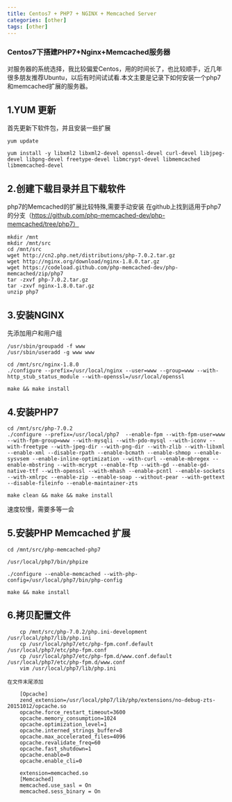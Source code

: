 ```yaml
---
title: Centos7 + PHP7 + NGINX + Memcached Server
categories: [other]
tags: [other]
---
```


### Centos7下搭建PHP7+Nginx+Memcached服务器

对服务器的系统选择，我比较偏爱Centos，用的时间长了，也比较顺手，近几年很多朋友推荐Ubuntu，以后有时间试试看.本文主要是记录下如何安装一个php7和memcached扩展的服务器。

## 1.YUM 更新

首先更新下软件包，并且安装一些扩展

```shell
yum update

yum install -y libxml2 libxml2-devel openssl-devel curl-devel libjpeg-devel libpng-devel freetype-devel libmcrypt-devel libmemcached libmemcached-devel

```


## 2.创建下载目录并且下载软件

php7的Memcached的扩展比较特殊,需要手动安装
在github上找到适用于php7的分支（https://github.com/php-memcached-dev/php-memcached/tree/php7）

```shell
mkdir /mnt
mkdir /mnt/src
cd /mnt/src
wget http://cn2.php.net/distributions/php-7.0.2.tar.gz
wget http://nginx.org/download/nginx-1.8.0.tar.gz
wget https://codeload.github.com/php-memcached-dev/php-memcached/zip/php7
tar -zxvf php-7.0.2.tar.gz
tar -zxvf nginx-1.8.0.tar.gz
unzip php7
```


## 3.安装NGINX

先添加用户和用户组

```shell
/usr/sbin/groupadd -f www
/usr/sbin/useradd -g www www

cd /mnt/src/nginx-1.8.0
./configure --prefix=/usr/local/nginx --user=www --group=www --with-http_stub_status_module --with-openssl=/usr/local/openssl

make && make install
```

## 4.安装PHP7

```shell
cd /mnt/src/php-7.0.2
./configure --prefix=/usr/local/php7  --enable-fpm --with-fpm-user=www --with-fpm-group=www --with-mysqli --with-pdo-mysql --with-iconv --with-freetype --with-jpeg-dir --with-png-dir --with-zlib --with-libxml --enable-xml --disable-rpath --enable-bcmath --enable-shmop --enable-sysvsem --enable-inline-optimization --with-curl --enable-mbregex --enable-mbstring --with-mcrypt --enable-ftp --with-gd --enable-gd-native-ttf --with-openssl --with-mhash --enable-pcntl --enable-sockets --with-xmlrpc --enable-zip --enable-soap --without-pear --with-gettext --disable-fileinfo --enable-maintainer-zts

make clean && make && make install
```
速度较慢，需要多等一会

## 5.安装PHP Memcached 扩展


```shell
cd /mnt/src/php-memcached-php7

/usr/local/php7/bin/phpize

./configure --enable-memcached --with-php-config=/usr/local/php7/bin/php-config

make && make install
```

## 6.拷贝配置文件

```shell
	cp /mnt/src/php-7.0.2/php.ini-development /usr/local/php7/lib/php.ini
	cp /usr/local/php7/etc/php-fpm.conf.default /usr/local/php7/etc/php-fpm.conf
	cp /usr/local/php7/etc/php-fpm.d/www.conf.default /usr/local/php7/etc/php-fpm.d/www.conf
	vim /usr/local/php7/lib/php.ini
```
	在文件末尾添加
```shell	
	[Opcache]
	zend_extension=/usr/local/php7/lib/php/extensions/no-debug-zts-20151012/opcache.so
	opcache.force_restart_timeout=3600
	opcache.memory_consumption=1024
	opcache.optimization_level=1
	opcache.interned_strings_buffer=8
	opcache.max_accelerated_files=4096
	opcache.revalidate_freq=60
	opcache.fast_shutdown=1
	opcache.enable=0
	opcache.enable_cli=0
	
	extension=memcached.so
	[Memcached]
	memcached.use_sasl = On
	memcached.sess_binary = On
```




